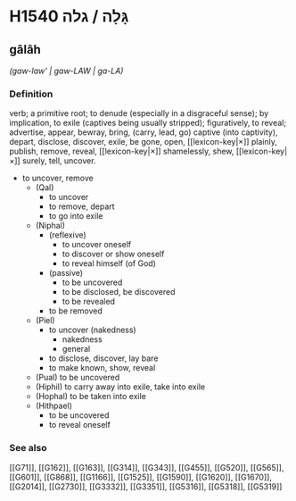 # H1540 גָּלָה / גלה

## gâlâh

_(gaw-law' | ɡaw-LAW | ɡa-LA)_

### Definition

verb; a primitive root; to denude (especially in a disgraceful sense); by implication, to exile (captives being usually stripped); figuratively, to reveal; advertise, appear, bewray, bring, (carry, lead, go) captive (into captivity), depart, disclose, discover, exile, be gone, open, [[lexicon-key|×]] plainly, publish, remove, reveal, [[lexicon-key|×]] shamelessly, shew, [[lexicon-key|×]] surely, tell, uncover.

- to uncover, remove
    - (Qal)
        - to uncover
        - to remove, depart
        - to go into exile
    - (Niphal)
        - (reflexive)
            - to uncover oneself
            - to discover or show oneself
            - to reveal himself (of God)
        - (passive)
            - to be uncovered
            - to be disclosed, be discovered
            - to be revealed
        - to be removed
    - (Piel)
        - to uncover (nakedness)
            - nakedness
            - general
        - to disclose, discover, lay bare
        - to make known, show, reveal
    - (Pual) to be uncovered
    - (Hiphil) to carry away into exile, take into exile
    - (Hophal) to be taken into exile
    - (Hithpael)
        - to be uncovered
        - to reveal oneself
### See also

[[G71]], [[G162]], [[G163]], [[G314]], [[G343]], [[G455]], [[G520]], [[G565]], [[G601]], [[G868]], [[G1166]], [[G1525]], [[G1590]], [[G1620]], [[G1670]], [[G2014]], [[G2730]], [[G3332]], [[G3351]], [[G5316]], [[G5318]], [[G5319]]

